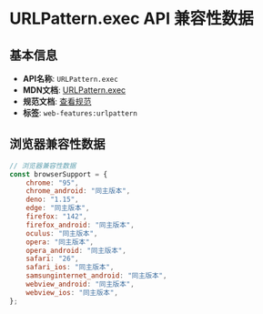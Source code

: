 # URLPattern.exec API 兼容性数据

## 基本信息

- **API名称**: `URLPattern.exec`
- **MDN文档**: [URLPattern.exec](https://developer.mozilla.org/docs/Web/API/URLPattern/exec)
- **规范文档**: [查看规范](https://urlpattern.spec.whatwg.org/#dom-urlpattern-exec)
- **标签**: `web-features:urlpattern`

## 浏览器兼容性数据

```javascript
// 浏览器兼容性数据
const browserSupport = {
    chrome: "95",
    chrome_android: "同主版本",
    deno: "1.15",
    edge: "同主版本",
    firefox: "142",
    firefox_android: "同主版本",
    oculus: "同主版本",
    opera: "同主版本",
    opera_android: "同主版本",
    safari: "26",
    safari_ios: "同主版本",
    samsunginternet_android: "同主版本",
    webview_android: "同主版本",
    webview_ios: "同主版本",
};

```

